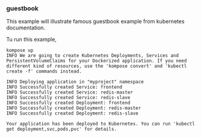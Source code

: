 ### guestbook

This example will illustrate famous guestbook example from kubernetes documentation.

Tu run this example,

```
kompose up
INFO We are going to create Kubernetes Deployments, Services and PersistentVolumeClaims for your Dockerized application. If you need different kind of resources, use the 'kompose convert' and 'kubectl create -f' commands instead.

INFO Deploying application in "myproject" namespace
INFO Successfully created Service: frontend
INFO Successfully created Service: redis-master
INFO Successfully created Service: redis-slave
INFO Successfully created Deployment: frontend
INFO Successfully created Deployment: redis-master
INFO Successfully created Deployment: redis-slave

Your application has been deployed to Kubernetes. You can run 'kubectl get deployment,svc,pods,pvc' for details.
```
